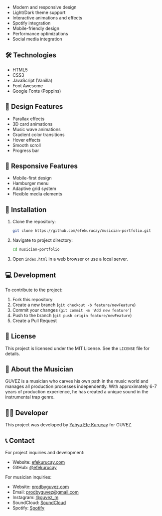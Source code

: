 

- Modern and responsive design
- Light/Dark theme support
- Interactive animations and effects
- Spotify integration
- Mobile-friendly design
- Performance optimizations
- Social media integration

## 🛠️ Technologies

- HTML5
- CSS3
- JavaScript (Vanilla)
- Font Awesome
- Google Fonts (Poppins)

## 🎨 Design Features

- Parallax effects
- 3D card animations
- Music wave animations
- Gradient color transitions
- Hover effects
- Smooth scroll
- Progress bar

## 📱 Responsive Features

- Mobile-first design
- Hamburger menu
- Adaptive grid system
- Flexible media elements

## 🚀 Installation

1. Clone the repository:
   ```bash
   git clone https://github.com/efekurucay/musician-portfolio.git
   ```

2. Navigate to project directory:
   ```bash
   cd musician-portfolio
   ```

3. Open `index.html` in a web browser or use a local server.

## 💻 Development

To contribute to the project:

1. Fork this repository
2. Create a new branch (`git checkout -b feature/newFeature`)
3. Commit your changes (`git commit -m 'Add new feature'`)
4. Push to the branch (`git push origin feature/newFeature`)
5. Create a Pull Request

## 📄 License

This project is licensed under the MIT License. See the `LICENSE` file for details.

## 🎵 About the Musician

GUVEZ is a musician who carves his own path in the music world and manages all production processes independently. With approximately 6-7 years of production experience, he has created a unique sound in the instrumental trap genre.

## 👨‍💻 Developer

This project was developed by [Yahya Efe Kuruçay](https://efekurucay.com) for GUVEZ.

## 📞 Contact

For project inquiries and development:
- Website: [efekurucay.com](https://efekurucay.com)
- GitHub: [@efekurucay](https://github.com/efekurucay)

For musician inquiries:
- Website: [prodbyguvez.com](https://prodbyguvez.com)
- Email: prodbyguvez@gmail.com
- Instagram: [@guvez_m](https://www.instagram.com/guvez_m/) 
- SoundCloud:  [SoundCloud](https://on.soundcloud.com/DK1TiaeVPuVBf3QZA)
- Spotify: [Spotify](https://open.spotify.com/artist/79tejAQLRrqU5y80qNUc3D)



